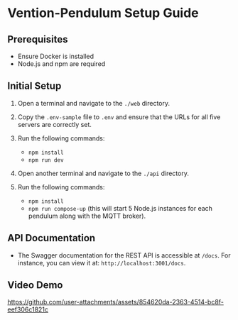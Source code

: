 # Vention-Pendulum Setup Guide

## Prerequisites

- Ensure Docker is installed
- Node.js and npm are required
  
## Initial Setup

1. Open a terminal and navigate to the `./web` directory.
2. Copy the `.env-sample` file to `.env` and ensure that the URLs for all five servers are correctly set.
3. Run the following commands:
   - `npm install`
   - `npm run dev`

4. Open another terminal and navigate to the `./api` directory.
5. Run the following commands:
   - `npm install`
   - `npm run compose-up` (this will start 5 Node.js instances for each pendulum along with the MQTT broker).

## API Documentation

- The Swagger documentation for the REST API is accessible at `/docs`. For instance, you can view it at: `http://localhost:3001/docs`.

## Video Demo

https://github.com/user-attachments/assets/854620da-2363-4514-bc8f-eef306c1821c

